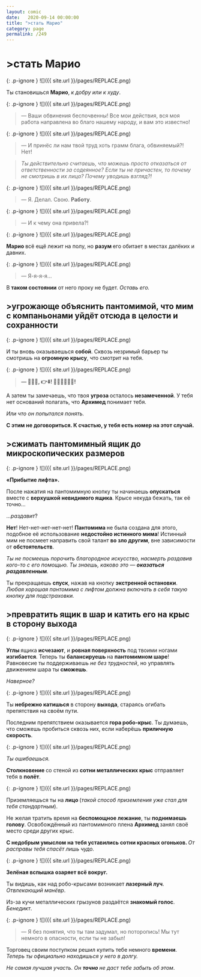 ```yaml
---
layout: comic
date:   2020-09-14 00:00:00 
title: ">стать Марио"
category: page
permalink: /249
---
```

# >стать Марио

{: .p-ignore }
![]({{ site.url }}/pages/REPLACE.png)

Ты становишься <strong>Марио</strong>, <em>к добру или к худу</em>.

{: .p-ignore }
![]({{ site.url }}/pages/REPLACE.png)

<blockquote>— Ваши обвинения беспочвенны! Все мои действия, вся моя работа направлена во благо нашему народу, и вам это известно!</blockquote>

{: .p-ignore }
![]({{ site.url }}/pages/REPLACE.png)

<blockquote>— И принёс ли нам твой труд хоть грамм блага, обвиняемый?! Нет!</blockquote>

<blockquote><em>Ты действительно считаешь, что можешь просто отказаться от ответственности за содеянное? Если ты не причастен, то почему не смотришь в их лица? Почему уводишь взгляд?!</em></blockquote>

{: .p-ignore }
![]({{ site.url }}/pages/REPLACE.png)

<blockquote>— Я. Делал. Свою. <strong>Работу</strong>.</blockquote>

{: .p-ignore }
![]({{ site.url }}/pages/REPLACE.png)

<blockquote>— И к чему она привела?!</blockquote>

{: .p-ignore }
![]({{ site.url }}/pages/REPLACE.png)

<strong>Марио </strong>всё ещё лежит на полу, но <strong>разум </strong>его обитает в местах далёких и давних.

{: .p-ignore }
![]({{ site.url }}/pages/REPLACE.png)

<blockquote>— Я-я-я-я…</blockquote>

В <strong>таком состоянии</strong> от него проку не будет. <em>Оставь его.</em>

## >угрожающе объяснить пантомимой, что мим с компаньонами уйдёт отсюда в целости и сохранности

{: .p-ignore }
![]({{ site.url }}/pages/REPLACE.png)

И ты вновь оказываешься <strong>собой</strong>. Сквозь незримый барьер ты смотришь на <strong>огромную крысу</strong>, что смотрит на тебя. 

{: .p-ignore }
![]({{ site.url }}/pages/REPLACE.png)

<blockquote><strong>— 💁‍♂️🏃, 👉⬇️! 🔨🤖🐀🔩🔩🔩!</strong></blockquote>

А затем ты замечаешь, что твоя <strong>угроза </strong>осталось <strong>незамеченной</strong>. У тебя нет оснований полагать, что <strong>Архимед </strong>понимает тебя.

<em>Или что он попытался понять.</em>

<strong>С этим не договориться. К счастью, у тебя есть номер на этот случай.</strong>

## >сжимать пантомимный ящик до микроскопических размеров

{: .p-ignore }
![]({{ site.url }}/pages/REPLACE.png)

<strong>«Прибытие лифта».</strong>

После нажатия на пантомимную кнопку ты начинаешь <strong>опускаться </strong>вместе с <strong>верхушкой невидимого ящика</strong>. Крысе некуда бежать, так её точно…

…<em>раздавит</em>?

<strong>Нет</strong>! Нет-нет-нет-нет-нет! <strong>Пантомима </strong>не была создана для этого, подобное её использование <strong>недостойно истинного мима</strong>! Истинный мим не посмеет направить свой талант <strong>во зло другим</strong>, вне зависимости от <strong>обстоятельств</strong>. 

<em>Ты не посмеешь порочить благородное искусство, насмерть раздавив кого-то с его помощью. Ты знаешь, каково это — <strong><strong>оказаться раздавленным</strong></strong>.</em>

Ты прекращаешь <strong>спуск</strong>, нажав на кнопку <strong>экстренной остановки</strong>. <em>Любая хорошая пантомима с лифтом должна включать в себя такую кнопку для подстраховки.</em>

## >превратить ящик в шар и катить его на крыс в сторону выхода

{: .p-ignore }
![]({{ site.url }}/pages/REPLACE.png)

<strong>Углы </strong>ящика <strong>исчезают</strong>, и <strong>ровная поверхность</strong> под твоими ногами <strong>изгибается</strong>. Теперь ты <strong>балансируешь </strong>на <strong>пантомимном шаре</strong>! Равновесие ты поддерживаешь <em>не без трудностей</em>, но управлять движением шара ты <strong>сможешь</strong>.

<em>Наверное?</em>

{: .p-ignore }
![]({{ site.url }}/pages/REPLACE.png)

Ты <strong>небрежно катишься</strong> в сторону <strong>выхода</strong>, стараясь огибать препятствия на своём пути.

Последним препятствием оказывается <strong>гора робо-крыс</strong>. Ты думаешь, что сможешь пробиться сквозь них, если наберёшь <strong>приличную скорость</strong>.

{: .p-ignore }
![]({{ site.url }}/pages/REPLACE.png)

<em>Ты ошибаешься.</em>

<strong>Столкновение </strong>со стеной из <strong>сотни металлических крыс</strong> отправляет тебя в <strong>полёт</strong>.

{: .p-ignore }
![]({{ site.url }}/pages/REPLACE.png)

Приземляешься ты на <strong>лицо </strong>(<em>такой способ приземления уже стал для тебя стандартным</em>).

Не желая тратить время на <strong>беспомощное лежание</strong>, ты <strong>поднимаешь голову</strong>. Освобождённый из пантомимного плена <strong>Архимед </strong>занял своё место среди других крыс. 

<strong>С недобрым умыслом на тебя уставились сотни красных огоньков. </strong><em>От расправы тебя спасёт лишь чудо.</em>

{: .p-ignore }
![]({{ site.url }}/pages/REPLACE.png)

<strong>Зелёная вспышка озаряет всё вокруг.</strong>

Ты видишь, как над робо-крысами возникает <strong>лазерный луч</strong>. <em>Отвлекающий манёвр</em>. 

Из-за кучи металлических грызунов раздаётся <strong>знакомый голос</strong>. <em>Бенедикт</em>.

{: .p-ignore }
![]({{ site.url }}/pages/REPLACE.png)

<blockquote>— Я без понятия, что ты там задумал, но поторопись! Мы тут немного в опасности, если ты не забыл!</blockquote>

Торговец своим поступком решил купить тебе немного <strong>времени</strong>. <em>Теперь ты официально находишься у него в долгу. </em>

<em>Не самая лучшая участь. Он <strong><strong>точно </strong></strong>не даст тебе забыть об этом</em>.
